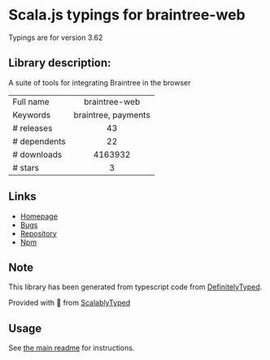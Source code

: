 
# Scala.js typings for braintree-web

Typings are for version 3.62

## Library description:
A suite of tools for integrating Braintree in the browser

|                    |                 |
| ------------------ | :-------------: |
| Full name          | braintree-web |
| Keywords           | braintree, payments |
| # releases         | 43 |
| # dependents       | 22 |
| # downloads        | 4163932 |
| # stars            | 3 |

## Links
- [Homepage](https://github.com/braintree/braintree-web)
- [Bugs](https://github.com/braintree/braintree-web/issues)
- [Repository](https://github.com/braintree/braintree-web)
- [Npm](https://www.npmjs.com/package/braintree-web)
    


## Note
This library has been generated from typescript code from [DefinitelyTyped](https://definitelytyped.org).

Provided with :purple_heart: from [ScalablyTyped](https://github.com/oyvindberg/ScalablyTyped)

## Usage
See [the main readme](../../readme.md) for instructions.


